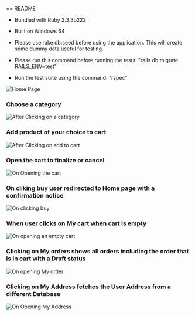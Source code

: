 == README

* Bundled with Ruby 2.3.3p222

* Built on Windows 64

* Please use rake db:seed before using the application. This will create some dummy data useful for testing.

* Please run this command before running the tests: "rails db:migrate RAILS_ENV=test"

* Run the test suite using the command: "rspec"

![Home Page](https://github.com/hulksyed07/setup_oracle_on_MAC/blob/master/Home_Page.jpg)

### Choose a category
![After Clicking on a category](https://github.com/hulksyed07/setup_oracle_on_MAC/blob/master/After%20clicking%20Category.jpg)

### Add product of your choice to cart
![After Clicking on add to cart](https://github.com/hulksyed07/setup_oracle_on_MAC/blob/master/after_clicking_on_add_to_cart.jpg)

### Open the cart to finalize or cancel
![On Opening the cart](https://github.com/hulksyed07/setup_oracle_on_MAC/blob/master/on_opening_cart.jpg)

### On cliking buy user redirected to Home page with a confirmation notice
![On clicking buy](https://github.com/hulksyed07/setup_oracle_on_MAC/blob/master/after_buying_user_redirected_to_home_page.jpg)

### When user clicks on My cart when cart is empty
![On opening an empty cart](https://github.com/hulksyed07/setup_oracle_on_MAC/blob/master/clicking_on_cart_when_cart_is_empty.jpg)

### Clicking on My orders shows all orders including the order that is in cart with a Draft status
![On opening My order](https://github.com/hulksyed07/setup_oracle_on_MAC/blob/master/clicking_on_my_orders_shows_all_orders(my%20cart%20shown%20as%20draft%20order).jpg)


### Clicking on My Address fetches the User Address from a different Database
![On Opening My Address](https://github.com/hulksyed07/setup_oracle_on_MAC/blob/master/clicking_on_my_address_which_fetches_data_from_different_db.jpg)
